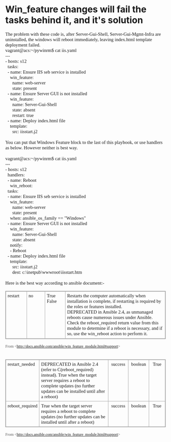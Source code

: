# Win_feature changes will fail the tasks behind it, and it's solution


<div style="font-family: Calibri; font-size: 11.0pt; margin: 0in;">The problem with these code is, after Server-Gui-Shell, Server-Gui-Mgmt-Infra are uninstalled, the windows will reboot immediately, leaving index.html template deployment failed.&nbsp;</div><div style="font-family: Consolas; font-size: 11.0pt; margin-left: .375in; margin: 0in;">vagrant@acs:~/pywinrm$ cat iis.yaml</div><div style="font-family: Consolas; font-size: 11.0pt; margin-left: .375in; margin: 0in;">---</div><div style="font-family: Consolas; font-size: 11.0pt; margin-left: .375in; margin: 0in;">- hosts: s12</div><div style="font-family: Consolas; font-size: 11.0pt; margin-left: .375in; margin: 0in;">&nbsp; tasks:</div><div style="font-family: Consolas; font-size: 11.0pt; margin-left: .375in; margin: 0in;">&nbsp; - name: Ensure IIS seb service is installed</div><div style="font-family: Consolas; font-size: 11.0pt; margin-left: .375in; margin: 0in;">&nbsp;&nbsp;&nbsp; win_feature:</div><div style="font-family: Consolas; font-size: 11.0pt; margin-left: .375in; margin: 0in;">&nbsp;&nbsp;&nbsp;&nbsp;&nbsp; name: web-server</div><div style="font-family: Consolas; font-size: 11.0pt; margin-left: .375in; margin: 0in;">&nbsp;&nbsp;&nbsp;&nbsp;&nbsp; state: present</div><div style="font-family: Consolas; font-size: 11.0pt; margin-left: .375in; margin: 0in;">&nbsp; - name: Ensure Server GUI is not installed</div><div style="font-family: Consolas; font-size: 11.0pt; margin-left: .375in; margin: 0in;">&nbsp;&nbsp;&nbsp; win_feature:</div><div style="font-family: Consolas; font-size: 11.0pt; margin-left: .375in; margin: 0in;">&nbsp;&nbsp;&nbsp;&nbsp;&nbsp; name: Server-Gui-Shell</div><div style="font-family: Consolas; font-size: 11.0pt; margin-left: .375in; margin: 0in;">&nbsp;&nbsp;&nbsp;&nbsp;&nbsp; state: absent</div><div style="font-family: Consolas; font-size: 11.0pt; margin-left: .375in; margin: 0in;">&nbsp;&nbsp;&nbsp;&nbsp;&nbsp; restart: true</div><div style="font-family: Consolas; font-size: 11.0pt; margin-left: .375in; margin: 0in;">&nbsp; - name: Deploy index.html file</div><div style="font-family: Consolas; font-size: 11.0pt; margin-left: .375in; margin: 0in;">&nbsp;&nbsp;&nbsp; template:</div><div style="font-family: Consolas; font-size: 11.0pt; margin-left: .375in; margin: 0in;">&nbsp;&nbsp;&nbsp;&nbsp;&nbsp; src: iisstart.j2</div><div style="font-family: Consolas; font-size: 11.0pt; margin-left: .375in; margin: 0in;"><br /></div><div style="font-family: Calibri; font-size: 11.0pt; margin: 0in;">You can put that Windows Feature block to the last of this playbook, or use handlers as below. However neither is best way. </div><div style="font-family: Calibri; font-size: 11.0pt; margin: 0in;"><br /></div><div style="font-family: Consolas; font-size: 11.0pt; margin: 0in;">vagrant@acs:~/pywinrm$ cat iis.yaml</div><div style="font-family: Consolas; font-size: 11.0pt; margin: 0in;">---</div><div style="font-family: Consolas; font-size: 11.0pt; margin: 0in;">- hosts: s12</div><div style="font-family: Consolas; font-size: 11.0pt; margin: 0in;">&nbsp; handlers:</div><div style="font-family: Consolas; font-size: 11.0pt; margin: 0in;">&nbsp; - name: Reboot</div><div style="font-family: Consolas; font-size: 11.0pt; margin: 0in;">&nbsp;&nbsp;&nbsp; win_reboot:</div><div style="font-family: Consolas; font-size: 11.0pt; margin: 0in;">&nbsp; tasks:</div><div style="font-family: Consolas; font-size: 11.0pt; margin: 0in;">&nbsp; - name: Ensure IIS seb service is installed</div><div style="font-family: Consolas; font-size: 11.0pt; margin: 0in;">&nbsp;&nbsp;&nbsp; win_feature:</div><div style="font-family: Consolas; font-size: 11.0pt; margin: 0in;">&nbsp;&nbsp;&nbsp;&nbsp;&nbsp; name: web-server</div><div style="font-family: Consolas; font-size: 11.0pt; margin: 0in;">&nbsp;&nbsp;&nbsp;&nbsp;&nbsp; state: present</div><div style="font-family: Consolas; font-size: 11.0pt; margin: 0in;">&nbsp;&nbsp;&nbsp; when: ansible_os_family == "Windows"</div><div style="font-family: Consolas; font-size: 11.0pt; margin: 0in;">&nbsp; - name: Ensure Server GUI is not installed</div><div style="font-family: Consolas; font-size: 11.0pt; margin: 0in;">&nbsp;&nbsp;&nbsp; win_feature:</div><div style="font-family: Consolas; font-size: 11.0pt; margin: 0in;">&nbsp;&nbsp;&nbsp;&nbsp;&nbsp; name: Server-Gui-Shell</div><div style="font-family: Consolas; font-size: 11.0pt; margin: 0in;">&nbsp;&nbsp;&nbsp;&nbsp;&nbsp; state: absent</div><div style="font-family: Consolas; font-size: 11.0pt; margin: 0in;">&nbsp;&nbsp;&nbsp; notify:</div><div style="font-family: Consolas; font-size: 11.0pt; margin: 0in;">&nbsp;&nbsp;&nbsp; - Reboot</div><div style="font-family: Consolas; font-size: 11.0pt; margin: 0in;">&nbsp; - name: Deploy index.html file</div><div style="font-family: Consolas; font-size: 11.0pt; margin: 0in;">&nbsp;&nbsp;&nbsp; template:</div><div style="font-family: Consolas; font-size: 11.0pt; margin: 0in;">&nbsp;&nbsp;&nbsp;&nbsp;&nbsp; src: iisstart.j2</div><div style="font-family: Consolas; font-size: 11.0pt; margin: 0in;">&nbsp;&nbsp;&nbsp;&nbsp;&nbsp; dest: c:\inetpub\wwwroot\iisstart.htm</div><div style="font-family: Consolas; font-size: 11.0pt; margin: 0in;"><br /></div><div style="font-family: Consolas; font-size: 11.0pt; margin: 0in;">Here is the best way according to ansible document:-</div><div style="direction: ltr;"> <table border="1" cellpadding="0" cellspacing="0" style="border-collapse: collapse; border-color: #A3A3A3; border-style: solid; border-width: 1pt; direction: ltr;" valign="top"> <tbody><tr>  <td style="border-color: #A3A3A3; border-style: solid; border-width: 1pt; padding: 4pt 4pt 4pt 4pt; vertical-align: top; width: .6673in;">  <div style="font-family: Calibri; font-size: 11.0pt; margin: 0in;">restart</div></td>  <td style="border-color: #A3A3A3; border-style: solid; border-width: 1pt; padding: 4pt 4pt 4pt 4pt; vertical-align: top; width: .6673in;">  <div style="font-family: Calibri; font-size: 11.0pt; margin: 0in;">no</div></td>  <td style="border-color: #A3A3A3; border-style: solid; border-width: 1pt; padding: 4pt 4pt 4pt 4pt; vertical-align: top; width: .6673in;">  <div style="font-family: Calibri; font-size: 11.0pt; margin: 0in;">True</div><div style="font-family: Calibri; font-size: 11.0pt; margin: 0in;">False</div></td>  <td style="border-color: #A3A3A3; border-style: solid; border-width: 1pt; padding: 4pt 4pt 4pt 4pt; vertical-align: top; width: 4.409in;">  <div style="font-family: Calibri; font-size: 11.0pt; margin: 0in;">Restarts the   computer automatically when installation is complete, if restarting is   required by the roles or features installed.</div><div style="font-family: Calibri; font-size: 11.0pt; margin: 0in;">DEPRECATED in   Ansible 2.4, as unmanaged reboots cause numerous issues under Ansible. Check   the reboot_required return value from this module to determine if a reboot is   necessary, and if so, use the win_reboot action to perform it.</div></td> </tr></tbody></table></div><div style="color: #595959; font-family: Calibri; font-size: 9.0pt; margin: 0in;">From &lt;<a href="http://docs.ansible.com/ansible/win_feature_module.html#support">http://docs.ansible.com/ansible/win_feature_module.html#support</a>&gt; </div><div style="font-family: Calibri; font-size: 11.0pt; margin: 0in;"><br /></div><div style="direction: ltr;"> <table border="1" cellpadding="0" cellspacing="0" style="border-collapse: collapse; border-color: #A3A3A3; border-style: solid; border-width: 1pt; direction: ltr;" valign="top"> <tbody><tr>  <td style="border-color: #A3A3A3; border-style: solid; border-width: 1pt; padding: 4pt 4pt 4pt 4pt; vertical-align: top; width: .7152in;">  <div style="font-family: Calibri; font-size: 11.0pt; margin: 0in;">restart_needed </div></td>  <td style="border-color: #A3A3A3; border-style: solid; border-width: 1pt; padding: 4pt 4pt 4pt 4pt; vertical-align: top; width: 3.9152in;">  <div style="font-family: Calibri; font-size: 11.0pt; margin: 0in;">DEPRECATED in   Ansible 2.4 (refer to C(reboot_required) instead). True when the target   server requires a reboot to complete updates (no further updates can be   installed until after a reboot) </div></td>  <td style="border-color: #A3A3A3; border-style: solid; border-width: 1pt; padding: 4pt 4pt 4pt 4pt; vertical-align: top; width: .6868in;">  <div style="font-family: Calibri; font-size: 11.0pt; margin: 0in; text-align: center;">success   </div></td>  <td style="border-color: #A3A3A3; border-style: solid; border-width: 1pt; padding: 4pt 4pt 4pt 4pt; vertical-align: top; width: .6847in;">  <div style="font-family: Calibri; font-size: 11.0pt; margin: 0in; text-align: center;">boolean   </div></td>  <td style="border-color: #A3A3A3; border-style: solid; border-width: 1pt; padding: 4pt 4pt 4pt 4pt; vertical-align: top; width: .6479in;">  <div style="font-family: Calibri; font-size: 11.0pt; margin: 0in; text-align: center;">True   </div></td> </tr><tr>  <td style="border-color: #A3A3A3; border-style: solid; border-width: 1pt; padding: 4pt 4pt 4pt 4pt; vertical-align: top; width: .7152in;">  <div style="font-family: Calibri; font-size: 11.0pt; margin: 0in;">reboot_required </div></td>  <td style="border-color: #A3A3A3; border-style: solid; border-width: 1pt; padding: 4pt 4pt 4pt 4pt; vertical-align: top; width: 3.9152in;">  <div style="font-family: Calibri; font-size: 11.0pt; margin: 0in;">True when the   target server requires a reboot to complete updates (no further updates can   be installed until after a reboot) </div></td>  <td style="border-color: #A3A3A3; border-style: solid; border-width: 1pt; padding: 4pt 4pt 4pt 4pt; vertical-align: top; width: .6868in;">  <div style="font-family: Calibri; font-size: 11.0pt; margin: 0in; text-align: center;">success   </div></td>  <td style="border-color: #A3A3A3; border-style: solid; border-width: 1pt; padding: 4pt 4pt 4pt 4pt; vertical-align: top; width: .6847in;">  <div style="font-family: Calibri; font-size: 11.0pt; margin: 0in; text-align: center;">boolean   </div></td>  <td style="border-color: #A3A3A3; border-style: solid; border-width: 1pt; padding: 4pt 4pt 4pt 4pt; vertical-align: top; width: .6479in;">  <div style="font-family: Calibri; font-size: 11.0pt; margin: 0in; text-align: center;">True   </div></td> </tr></tbody></table></div><div style="font-family: Calibri; font-size: 11.0pt; margin: 0in;">                                                                                               </div><div style="color: #595959; font-family: Calibri; font-size: 9.0pt; margin: 0in;">From &lt;<a href="http://docs.ansible.com/ansible/win_feature_module.html#support">http://docs.ansible.com/ansible/win_feature_module.html#support</a>&gt;&nbsp;</div>

